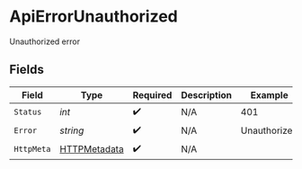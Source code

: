 # ApiErrorUnauthorized

Unauthorized error


## Fields

| Field                                                   | Type                                                    | Required                                                | Description                                             | Example                                                 |
| ------------------------------------------------------- | ------------------------------------------------------- | ------------------------------------------------------- | ------------------------------------------------------- | ------------------------------------------------------- |
| `Status`                                                | *int*                                                   | :heavy_check_mark:                                      | N/A                                                     | 401                                                     |
| `Error`                                                 | *string*                                                | :heavy_check_mark:                                      | N/A                                                     | Unauthorized                                            |
| `HttpMeta`                                              | [HTTPMetadata](../../Models/Components/HTTPMetadata.md) | :heavy_check_mark:                                      | N/A                                                     |                                                         |